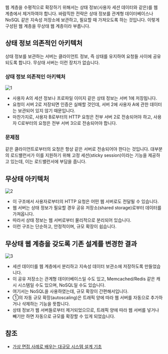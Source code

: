 웹 계층을 수평적으로 확장하기 위해서는 상태 정보(사용자 세션 데이터와 같은)를 웹 계층에서 제거하여야 합니다. 바람직한 전략은 상태 정보를 관계형 데이터베이스나 NoSQL 같은 지속성 저장소에 보관하고, 필요할 때 가져오도록 하는 것입니다. 이렇게 구성된 웹 계층을 무상태 웹 계층이라 부릅니다.

## 상태 정보 의존적인 아키텍처
상태 정보를 보관하는 서버는 클라이언트 정보, 즉 상태를 유지하여 요청들 사이에 공유되도록 합니다. 무상태 서버는 이런 장치가 없습니다.

### 상태 정보 의존적인 아키텍처
![1](https://raw.githubusercontent.com/smpark1020/tistory/master/System%20Design/%5B%EC%82%AC%EC%9A%A9%EC%9E%90%20%EC%88%98%EC%97%90%20%EB%94%B0%EB%A5%B8%20%EA%B7%9C%EB%AA%A8%20%ED%99%95%EC%9E%A5%EC%84%B1%5D%20%EB%AC%B4%EC%83%81%ED%83%9C(stateless)%20%EC%9B%B9%20%EA%B3%84%EC%B8%B5/1.jpg)   
* 사용자 A의 세션 정보나 프로파일 이미지 같은 상태 정보는 서버 1에 저장됩니다.
* 요청이 서버 2로 저장되면 인증은 실패할 것인데, 서버 2에 사용자 A에 관한 데이터는 보관되어 있지 않기 때문입니다.
* 마찬가지로, 사용자 B로부터의 HTTP 요청은 전부 서버 2로 전송되어야 하고, 사용자 C로부터의 요청은 전부 서버 3으로 전송되어야 합니다.

### 문제점
같은 클라이언트로부터의 요청은 항상 같은 서버로 전송되어야 한다는 것입니다. 대부분의 로드밸런서가 이를 지원하기 위해 고정 세션(sticky session)이라는 기능을 제공하고 있는데, 이는 로드밸런서에 부담을 줍니다.

## 무상태 아키텍처
![2](https://raw.githubusercontent.com/smpark1020/tistory/master/System%20Design/%5B%EC%82%AC%EC%9A%A9%EC%9E%90%20%EC%88%98%EC%97%90%20%EB%94%B0%EB%A5%B8%20%EA%B7%9C%EB%AA%A8%20%ED%99%95%EC%9E%A5%EC%84%B1%5D%20%EB%AC%B4%EC%83%81%ED%83%9C(stateless)%20%EC%9B%B9%20%EA%B3%84%EC%B8%B5/2.jpg)   
* 이 구조에서 사용자로부터의 HTTP 요청은 어떤 웹 서버로도 전달될 수 있습니다.
* 웹 서버는 상태 정보가 필요할 경우 공유 저장소(shared storage)로부터 데이터를 가져옵니다.
* 따라서 상태 정보는 웹 서버로부터 물리적으로 분리되어 있습니다.
* 이런 구조는 단순하고, 안정적이며, 규모 확장이 쉽습니다.

## 무상태 웹 계층을 갖도록 기존 설계를 변경한 결과
![3](https://raw.githubusercontent.com/smpark1020/tistory/master/System%20Design/%5B%EC%82%AC%EC%9A%A9%EC%9E%90%20%EC%88%98%EC%97%90%20%EB%94%B0%EB%A5%B8%20%EA%B7%9C%EB%AA%A8%20%ED%99%95%EC%9E%A5%EC%84%B1%5D%20%EB%AC%B4%EC%83%81%ED%83%9C(stateless)%20%EC%9B%B9%20%EA%B3%84%EC%B8%B5/3.jpg)
* 세션 데이터를 웹 계층에서 분리하고 지속성 데이터 보관소에 저장하도록 만들었습니다.
* 이 공유 저장소는 관계형 데이터베이스일 수도 있고, Memcached/Redis 같은 캐시 시스템일 수도 있으며, NoSQL일 수도 있습니다.
* 여기서는 NoSQL을 사용하였는데, 규모 확장이 간편해서입니다.
* ①의 자동 규모 확장(autoscaling)은 트래픽 양에 따라 웹 서버를 자동으로 추가하거나 삭제하는 기능을 뜻합니다.
* 상태 정보가 웹 서버들로부터 제거되었으므로, 트래픽 양에 따라 웹 서버를 넣거나 빼기만 하면 자동으로 규모를 확장할 수 있게 되었습니다.

## 참조
* [가상 면접 사례로 배우는 대규모 시스템 설계 기초](http://www.kyobobook.co.kr/product/detailViewKor.laf?ejkGb=KOR&mallGb=KOR&barcode=9788966263158&orderClick=&Kc=)